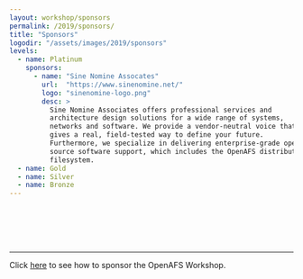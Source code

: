 ```yaml
---
layout: workshop/sponsors
permalink: /2019/sponsors/
title: "Sponsors"
logodir: "/assets/images/2019/sponsors"
levels:
  - name: Platinum
    sponsors:
      - name: "Sine Nomine Assocates"
        url:  "https://www.sinenomine.net/"
        logo: "sinenomine-logo.png"
        desc: >
          Sine Nomine Associates offers professional services and
          architecture design solutions for a wide range of systems,
          networks and software. We provide a vendor-neutral voice that
          gives a real, field-tested way to define your future.
          Furthermore, we specialize in delivering enterprise-grade open
          source software support, which includes the OpenAFS distributed
          filesystem.
  - name: Gold
  - name: Silver
  - name: Bronze
---
```


<br/>
<br/>
<br/>
<br/>

---

Click [here](/sponsorship/) to see how to sponsor
the OpenAFS Workshop.
